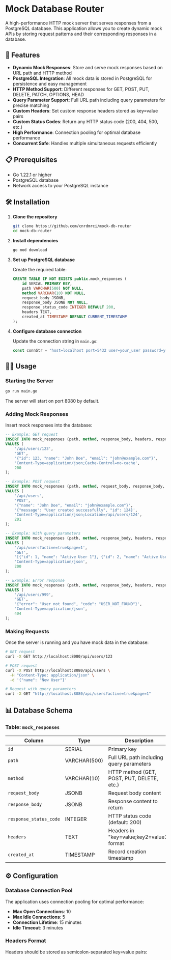 # Mock Database Router

A high-performance HTTP mock server that serves responses from a PostgreSQL database. This application allows you to create dynamic mock APIs by storing request patterns and their corresponding responses in a database.

## 🚀 Features

- **Dynamic Mock Responses**: Store and serve mock responses based on URL path and HTTP method
- **PostgreSQL Integration**: All mock data is stored in PostgreSQL for persistence and easy management
- **HTTP Method Support**: Different responses for GET, POST, PUT, DELETE, PATCH, OPTIONS, HEAD
- **Query Parameter Support**: Full URL path including query parameters for precise matching
- **Custom Headers**: Set custom response headers stored as key=value pairs
- **Custom Status Codes**: Return any HTTP status code (200, 404, 500, etc.)
- **High Performance**: Connection pooling for optimal database performance
- **Concurrent Safe**: Handles multiple simultaneous requests efficiently

## 📋 Prerequisites

- Go 1.22.1 or higher
- PostgreSQL database
- Network access to your PostgreSQL instance

## 🛠️ Installation

1. **Clone the repository**
   ```bash
   git clone https://github.com/cnrdmrci/mock-db-router
   cd mock-db-router
   ```

2. **Install dependencies**
   ```bash
   go mod download
   ```

3. **Set up PostgreSQL database**
   
   Create the required table:
   ```sql
   CREATE TABLE IF NOT EXISTS public.mock_responses (
       id SERIAL PRIMARY KEY,
       path VARCHAR(500) NOT NULL,
       method VARCHAR(10) NOT NULL,
       request_body JSONB,
       response_body JSONB NOT NULL,
       response_status_code INTEGER DEFAULT 200,
       headers TEXT,
       created_at TIMESTAMP DEFAULT CURRENT_TIMESTAMP
   );
   ```

4. **Configure database connection**
   
   Update the connection string in `main.go`:
   ```go
   const connStr = "host=localhost port=5432 user=your_user password=your_password dbname=your_db sslmode=disable"
   ```

## 🏃‍♂️ Usage

### Starting the Server

```bash
go run main.go
```

The server will start on port 8080 by default.

### Adding Mock Responses

Insert mock responses into the database:

```sql
-- Example: GET request
INSERT INTO mock_responses (path, method, response_body, headers, response_status_code) 
VALUES (
    '/api/users/123', 
    'GET', 
    '{"id": 123, "name": "John Doe", "email": "john@example.com"}', 
    'Content-Type=application/json;Cache-Control=no-cache', 
    200
);

-- Example: POST request
INSERT INTO mock_responses (path, method, request_body, response_body, headers, response_status_code) 
VALUES (
    '/api/users', 
    'POST',
    '{"name": "John Doe", "email": "john@example.com"}', 
    '{"message": "User created successfully", "id": 124}', 
    'Content-Type=application/json;Location=/api/users/124', 
    201
);

-- Example: With query parameters
INSERT INTO mock_responses (path, method, response_body, headers, response_status_code) 
VALUES (
    '/api/users?active=true&page=1', 
    'GET', 
    '[{"id": 1, "name": "Active User 1"}, {"id": 2, "name": "Active User 2"}]', 
    'Content-Type=application/json', 
    200
);

-- Example: Error response
INSERT INTO mock_responses (path, method, response_body, headers, response_status_code) 
VALUES (
    '/api/users/999', 
    'GET', 
    '{"error": "User not found", "code": "USER_NOT_FOUND"}', 
    'Content-Type=application/json', 
    404
);
```

### Making Requests

Once the server is running and you have mock data in the database:

```bash
# GET request
curl -X GET http://localhost:8080/api/users/123

# POST request
curl -X POST http://localhost:8080/api/users \
  -H "Content-Type: application/json" \
  -d '{"name": "New User"}'

# Request with query parameters
curl -X GET "http://localhost:8080/api/users?active=true&page=1"
```

## 📊 Database Schema

### Table: `mock_responses`

| Column | Type | Description |
|--------|------|-------------|
| `id` | SERIAL | Primary key |
| `path` | VARCHAR(500) | Full URL path including query parameters |
| `method` | VARCHAR(10) | HTTP method (GET, POST, PUT, DELETE, etc.) |
| `request_body` | JSONB | Request body content |
| `response_body` | JSONB | Response content to return |
| `response_status_code` | INTEGER | HTTP status code (default: 200) |
| `headers` | TEXT | Headers in "key=value;key2=value2" format |
| `created_at` | TIMESTAMP | Record creation timestamp |

## ⚙️ Configuration

### Database Connection Pool

The application uses connection pooling for optimal performance:

- **Max Open Connections**: 10
- **Max Idle Connections**: 5
- **Connection Lifetime**: 15 minutes
- **Idle Timeout**: 3 minutes

### Headers Format

Headers should be stored as semicolon-separated key=value pairs:

